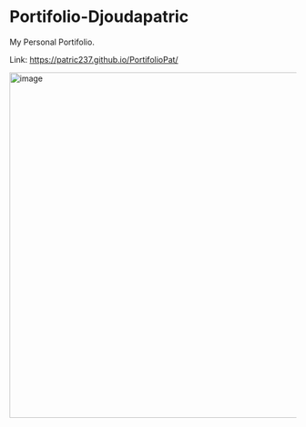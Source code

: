# Portifolio-Djoudapatric

My Personal Portifolio.

Link: https://patric237.github.io/PortifolioPat/

<img width="607" alt="image" src="https://user-images.githubusercontent.com/98420343/225569715-1d7ea853-963b-4305-a4fc-dc45ef2a071c.png">
